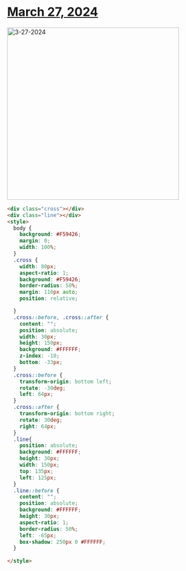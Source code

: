 # [March 27, 2024](https://cssbattle.dev/play/G5QYqp23Tz3ktgdEJQWX)

<img src="https://firebasestorage.googleapis.com/v0/b/cssbattleapp.appspot.com/o/user%2Fummd3POvEDfFyeFvVdOMG3OOrwE2%2Ftargets%2Ftarget_ivNumRK@2x.png?alt=media" width="400" alt="3-27-2024" />

```html
<div class="cross"></div>
<div class="line"></div>
<style>
  body {
    background: #F59426;
    margin: 0;
    width: 100%;
  }
  .cross {
    width: 80px;
    aspect-ratio: 1;
    background: #F59426;
    border-radius: 50%;
    margin: 110px auto;
    position: relative;

  }
  .cross::before, .cross::after {
    content: "";
    position: absolute;
    width: 30px;
    height: 150px;
    background: #FFFFFF;
    z-index: -10;
    bottom: -33px;
  }
  .cross::before {
    transform-origin: bottom left;
    rotate: -30deg;
    left: 64px;
  }
  .cross::after {
    transform-origin: bottom right;
    rotate: 30deg;
    right: 64px;
  }
  .line{
    position: absolute;
    background: #FFFFFF;
    height: 30px;
    width: 150px;
    top: 135px;
    left: 125px;
  }
  .line::before {
    content: "";
    position: absolute;
    background: #FFFFFF;
    height: 30px;
    aspect-ratio: 1;
    border-radius: 50%;
    left: -65px;
    box-shadow: 250px 0 #FFFFFF;
  }
  
</style>

```
